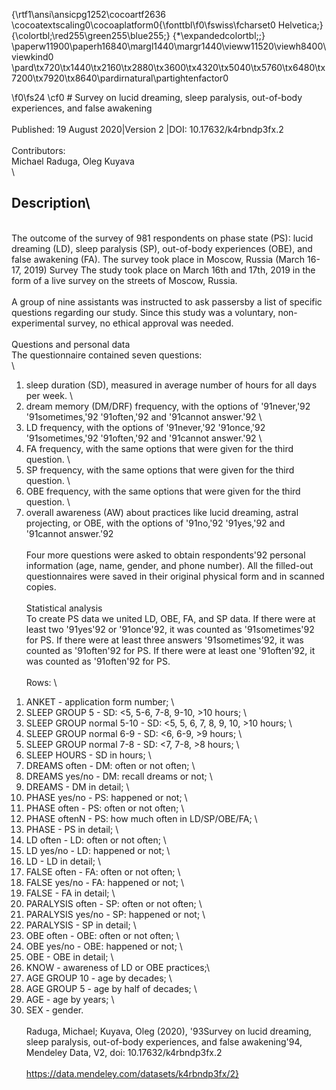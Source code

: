 {\rtf1\ansi\ansicpg1252\cocoartf2636
\cocoatextscaling0\cocoaplatform0{\fonttbl\f0\fswiss\fcharset0 Helvetica;}
{\colortbl;\red255\green255\blue255;}
{\*\expandedcolortbl;;}
\paperw11900\paperh16840\margl1440\margr1440\vieww11520\viewh8400\viewkind0
\pard\tx720\tx1440\tx2160\tx2880\tx3600\tx4320\tx5040\tx5760\tx6480\tx7200\tx7920\tx8640\pardirnatural\partightenfactor0

\f0\fs24 \cf0 # Survey on lucid dreaming, sleep paralysis, out-of-body experiences, and false awakening\
\
Published:  19 August 2020|Version 2 |DOI: 10.17632/k4rbndp3fx.2\
\
Contributors:\
Michael  Raduga,  Oleg  Kuyava\
\
## Description\
\
The outcome of the survey of 981 respondents on phase state (PS): lucid dreaming (LD), sleep paralysis (SP), out-of-body experiences (OBE), and false awakening (FA). The survey took place in Moscow, Russia (March 16-17, 2019) Survey The study took place on March 16th and 17th, 2019 in the form of a live survey on the streets of Moscow, Russia. \
\
A group of nine assistants was instructed to ask passersby a list of specific questions regarding our study. Since this study was a voluntary, non-experimental survey, no ethical approval was needed. \
\
Questions and personal data \
The questionnaire contained seven questions: \
\
 1. sleep duration (SD), measured in average number of hours for all days per week.  \
 2. dream memory (DM/DRF) frequency, with the options of \'91never,\'92 \'91sometimes,\'92 \'91often,\'92 and \'91cannot answer.\'92  \
 3. LD frequency, with the options of \'91never,\'92 \'91once,\'92 \'91sometimes,\'92 \'91often,\'92 and \'91cannot answer.\'92  \
 4. FA frequency, with the same options that were given for the third question.  \
 5. SP frequency, with the same options that were given for the third question.  \
 6. OBE frequency, with the same options that were given for the third question.  \
 7.  overall awareness (AW) about practices like lucid dreaming, astral projecting, or OBE, with the options of \'91no,\'92  \'91yes,\'92 and \'91cannot answer.\'92\
\
Four more questions were asked to obtain respondents\'92 personal information (age, name, gender, and phone number). All the filled-out questionnaires were saved in their original physical form and in scanned copies.\
\
Statistical analysis \
To create PS data we united LD, OBE, FA, and SP data. If there were at least two \'91yes\'92 or \'91once\'92, it was counted as \'91sometimes\'92 for PS. If there were at least three answers \'91sometimes\'92, it was counted as \'91often\'92 for PS. If there were at least one \'91often\'92, it was counted as \'91often\'92 for PS. \
\
Rows: \
1) ANKET - application form number; \
2) SLEEP GROUP 5 - SD: <5, 5-6, 7-8, 9-10, >10 hours; \
3) SLEEP GROUP normal 5-10 - SD: <5, 5, 6, 7, 8, 9, 10, >10 hours; \
4) SLEEP GROUP normal 6-9 - SD: <6, 6-9, >9 hours; \
5) SLEEP GROUP normal 7-8 - SD: <7, 7-8, >8 hours; \
6) SLEEP HOURS - SD in hours; \
7) DREAMS often - DM: often or not often; \
8) DREAMS yes/no - DM: recall dreams or not; \
9) DREAMS - DM in detail; \
10) PHASE yes/no - PS: happened or not; \
11) PHASE often - PS: often or not often; \
12) PHASE oftenN - PS: how much often in LD/SP/OBE/FA; \
13) PHASE - PS in detail; \
14) LD often - LD: often or not often; \
15) LD yes/no - LD: happened or not; \
16) LD - LD in detail; \
17) FALSE often - FA: often or not often; \
18) FALSE yes/no - FA: happened or not; \
19) FALSE - FA in detail; \
20) PARALYSIS often - SP: often or not often; \
21) PARALYSIS yes/no - SP: happened or not; \
22) PARALYSIS - SP in detail; \
23) OBE often - OBE: often or not often; \
24) OBE yes/no - OBE: happened or not; \
25) OBE - OBE in detail; \
26) KNOW - awareness of LD or OBE practices;\
27) AGE GROUP 10 - age by decades; \
28) AGE GROUP 5 - age by half of decades; \
29) AGE - age by years; \
30) SEX - gender.\
\
Raduga, Michael; Kuyava, Oleg (2020), \'93Survey on lucid dreaming, sleep paralysis, out-of-body experiences, and false awakening\'94, Mendeley Data, V2, doi: 10.17632/k4rbndp3fx.2\
\
https://data.mendeley.com/datasets/k4rbndp3fx/2}